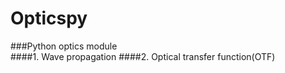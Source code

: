 Opticspy
========

###Python optics module  
####1. Wave propagation
####2. Optical transfer function(OTF) 